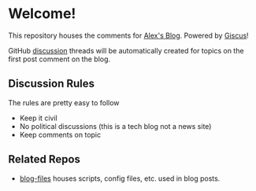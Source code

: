 # Welcome!
This repository houses the comments for [Alex's Blog](https://blog.alexsguardian.net). Powered by [Giscus](https://github.com/giscus/giscus)!

GitHub [discussion](https://github.com/alexandzors/blog-comments/discussions) threads will be automatically created for topics on the first post comment on the blog.

## Discussion Rules
The rules are pretty easy to follow
- Keep it civil
- No political discussions (this is a tech blog not a news site)
- Keep comments on topic

## Related Repos
- [blog-files](https://github.com/alexandzors/blog-files) houses scripts, config files, etc. used in blog posts.
